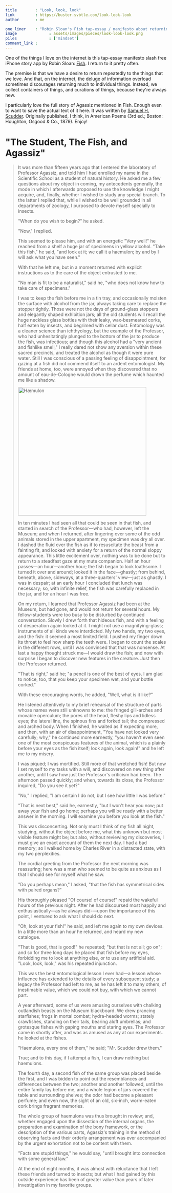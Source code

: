 ```yaml
---
title        : "Look, look, look"
link         : https://buster.svbtle.com/look-look-look
author       : me

one_liner    : "Robin Sloan's Fish tap-essay / manifesto about returning to things we love."
image			   : assets/images/pieces/look-look-look.png
piles			   : ['mindset']
comment_link : 
---
```


One of the things I love on the internet is this tap-essay manifesto slash free iPhone story app by Robin Sloan: [Fish](http://robinsloan.com/fish). I return to it pretty often.

The premise is that we have a desire to return repeatedly to the things that we love. And that, on the internet, the deluge of information overload sometimes discourages returning much to individual things. Instead, we collect containers of things, and curations of things, because they're always new.

I particularly love the full story of Agassiz mentioned in Fish. Enough even to want to save the actual text of it here. It was written by [Samuel H. Scudder](http://en.wikipedia.org/wiki/Samuel_Hubbard_Scudder). Originally published, I think, in American Poems (3rd ed.; Boston: Houghton, Osgood & Co., 1879).   Enjoy!

"The Student, The Fish, and Agassiz"
==============================

> It was more than fifteen years ago that I entered the laboratory of Professor Agassiz, and told him I had enrolled my name in the Scientific School as a student of natural history. He asked me a few questions about my object in coming, my antecedents generally, the mode in which I afterwards proposed to use the knowledge I might acquire, and, finally, whether I wished to study any special branch. To the latter I replied that, while I wished to be well grounded in all departments of zoology, I purposed to devote myself specially to insects.
> 
> "When do you wish to begin?" he asked.
> 
> "Now," I replied.
> 
> This seemed to please him, and with an energetic "Very well!" he reached from a shelf a huge jar of specimens in yellow alcohol. "Take this fish," he said, "and look at it; we call it a haemulon; by and by I will ask what you have seen."
> 
> With that he left me, but in a moment returned with explicit instructions as to the care of the object entrusted to me.
> 
> "No man is fit to be a naturalist," said he, "who does not know how to take care of specimens."
> 
> I was to keep the fish before me in a tin tray, and occasionally moisten the surface with alcohol from the jar, always taking care to replace the stopper tightly. Those were not the days of ground-glass stoppers and elegantly shaped exhibition jars; all the old students will recall the huge neckless glass bottles with their leaky, wax-besmeared corks, half eaten by insects, and begrimed with cellar dust. Entomology was a cleaner science than ichthyology, but the example of the Professor, who had unhesitatingly plunged to the bottom of the jar to produce the fish, was infectious; and though this alcohol had a "very ancient and fishlike smell," I really dared not show any aversion within these sacred precincts, and treated the alcohol as though it were pure water. Still I was conscious of a passing feeling of disappointment, for gazing at a fish did not commend itself to an ardent entomologist. My friends at home, too, were annoyed when they discovered that no amount of eau-de-Cologne would drown the perfume which haunted me like a shadow.
> 
> <img src="https://upload.wikimedia.org/wikipedia/commons/5/51/Haemulon_album.jpg" width="400" alt="Hæmulon" />
> 
> In ten minutes I had seen all that could be seen in that fish, and started in search of the Professor—who had, however, left the Museum; and when I returned, after lingering over some of the odd animals stored in the upper apartment, my specimen was dry all over. I dashed the fluid over the fish as if to resuscitate the beast from a fainting fit, and looked with anxiety for a return of the normal sloppy appearance. This little excitement over, nothing was to be done but to return to a steadfast gaze at my mute companion. Half an hour passes—an hour—another hour; the fish began to look loathsome. I turned it over and around; looked it in the face—ghastly; from behind, beneath, above, sideways, at a three-quarters' view—just as ghastly. I was in despair; at an early hour I concluded that lunch was necessary; so, with infinite relief, the fish was carefully replaced in the jar, and for an hour I was free.
> 
> On my return, I learned that Professor Agassiz had been at the Museum, but had gone, and would not return for several hours. My fellow-students were too busy to be disturbed by continued conversation. Slowly I drew forth that hideous fish, and with a feeling of desperation again looked at it. I might not use a magnifying-glass; instruments of all kinds were interdicted. My two hands, my two eyes, and the fish: it seemed a most limited field. I pushed my finger down its throat to feel how sharp the teeth were. I began to count the scales in the different rows, until I was convinced that that was nonsense. At last a happy thought struck me—I would draw the fish; and now with surprise I began to discover new features in the creature. Just then the Professor returned.
> 
> "That is right," said he; "a pencil is one of the best of eyes. I am glad to notice, too, that you keep your specimen wet, and your bottle corked."
> 
> With these encouraging words, he added, "Well, what is it like?"
> 
> He listened attentively to my brief rehearsal of the structure of parts whose names were still unknowns to me: the fringed gill-arches and movable operculum; the pores of the head, fleshy lips and lidless eyes; the lateral line, the spinous fins and forked tail; the compressed and arched body. When I finished, he waited as if expecting more, and then, with an air of disappointment, "You have not looked very carefully; why," he continued more earnestly, "you haven't even seen one of the most conspicuous features of the animal, which is a plainly before your eyes as the fish itself; look again, look again!" and he left me to my misery.
> 
> I was piqued; I was mortified. Still more of that wretched fish! But now I set myself to my tasks with a will, and discovered on new thing after another, until I saw how just the Professor's criticism had been. The afternoon passed quickly; and when, towards its close, the Professor inquired, "Do you see it yet?"
> 
> "No," I replied, "I am certain I do not, but I see how little I was before."
> 
> "That is next best," said he, earnestly, "but I won't hear you now; put away your fish and go home; perhaps you will be ready with a better answer in the morning. I will examine you before you look at the fish."
> 
> This was disconcerting. Not only must I think of my fish all night, studying, without the object before me, what this unknown but most visible feature might be; but also, without reviewing my discoveries, I must give an exact account of them the next day. I had a bad memory; so I walked home by Charles River in a distracted state, with my two perplexities.
> 
> The cordial greeting from the Professor the next morning was reassuring; here was a man who seemed to be quite as anxious as I that I should see for myself what he saw.
> 
> "Do you perhaps mean," I asked, "that the fish has symmetrical sides with paired organs?"
> 
> His thoroughly pleased "Of course! of course!" repaid the wakeful hours of the previous night. After he had discoursed most happily and enthusiastically—as he always did-—upon the importance of this point, I ventured to ask what I should do next.
> 
> "Oh, look at your fish!" he said, and left me again to my own devices. In a little more than an hour he returned, and heard my new catalogue.
> 
> "That is good, that is good!" he repeated; "but that is not all; go on"; and so for three long days he placed that fish before my eyes, forbidding me to look at anything else, or to use any artificial aid. "Look, look, look," was his repeated injunction.
> 
> This was the best entomological lesson I ever had—a lesson whose influence has extended to the details of every subsequent study; a legacy the Professor had left to me, as he has left it to many others, of inestimable value, which we could not buy, with which we cannot part.
> 
> A year afterward, some of us were amusing ourselves with chalking outlandish beasts on the Museum blackboard. We drew prancing starfishes; frogs in mortal combat; hydra-headed worms; stately crawfishes, standing on their tails, bearing aloft umbrellas; and grotesque fishes with gaping mouths and staring eyes. The Professor came in shortly after, and was as amused as any at our experiments. he looked at the fishes.
> 
> "Haemulons, every one of them," he said; "Mr. Scudder drew them."
> 
> True; and to this day, if I attempt a fish, I can draw nothing but haemulons.
> 
> The fourth day, a second fish of the same group was placed beside the first, and I was bidden to point out the resemblances and differences between the two; another and another followed, until the entire family lay before me, and a whole legion of jars covered the table and surrounding shelves; the odor had become a pleasant perfume; and even now, the sight of an old, six-inch, worm-eaten cork brings fragrant memories.
> 
> The whole group of haemulons was thus brought in review; and, whether engaged upon the dissection of the internal organs, the preparation and examination of the bony framework, or the description of the various parts, Agassiz's training in the method of observing facts and their orderly arrangement was ever accompanied by the urgent exhortation not to be content with them.
> 
> "Facts are stupid things," he would say, "until brought into connection with some general law."
> 
> At the end of eight months, it was almost with reluctance that I left these friends and turned to insects; but what I had gained by this outside experience has been of greater value than years of later investigation in my favorite groups.